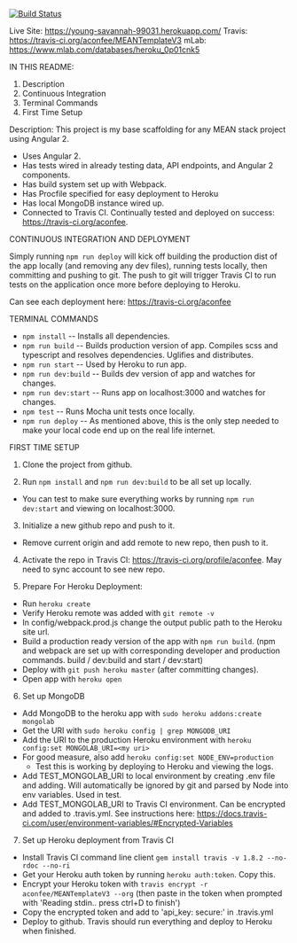 [![Build Status](https://travis-ci.org/aconfee/MEANTemplateV3.svg?branch=master)](https://travis-ci.org/aconfee/MEANTemplateV3)

Live Site: https://young-savannah-99031.herokuapp.com/
Travis: https://travis-ci.org/aconfee/MEANTemplateV3
mLab: https://www.mlab.com/databases/heroku_0p01cnk5

IN THIS README:
  1. Description
  2. Continuous Integration
  3. Terminal Commands
  4. First Time Setup

Description:
This project is my base scaffolding for any MEAN stack project using Angular 2.
- Uses Angular 2.
- Has tests wired in already testing data, API endpoints, and Angular 2 components.
- Has build system set up with Webpack.
- Has Procfile specified for easy deployment to Heroku
- Has local MongoDB instance wired up.
- Connected to Travis CI. Continually tested and deployed on success: https://travis-ci.org/aconfee.

CONTINUOUS INTEGRATION AND DEPLOYMENT

Simply running `npm run deploy` will kick off building the production dist of the app locally (and removing any dev files), running tests locally, then committing and pushing to git. The push to git will trigger Travis CI to run tests on the application once more before deploying to Heroku.

Can see each deployment here: https://travis-ci.org/aconfee

TERMINAL COMMANDS

- `npm install` -- Installs all dependencies.
- `npm run build` -- Builds production version of app. Compiles scss and typescript and resolves dependencies. Uglifies and distributes.
- `npm run start` -- Used by Heroku to run app.
- `npm run dev:build` -- Builds dev version of app and watches for changes.
- `npm run dev:start` -- Runs app on localhost:3000 and watches for changes.
- `npm test` -- Runs Mocha unit tests once locally.
- `npm run deploy` -- As mentioned above, this is the only step needed to make your local code end up on the real life internet.


FIRST TIME SETUP

1. Clone the project from github.

2. Run `npm install` and `npm run dev:build` to be all set up locally.
  - You can test to make sure everything works by running `npm run dev:start` and viewing on localhost:3000.

3. Initialize a new github repo and push to it.
  - Remove current origin and add remote to new repo, then push to it.

4. Activate the repo in Travis CI: https://travis-ci.org/profile/aconfee. May need to sync account to see new repo.

5. Prepare For Heroku Deployment:
  - Run `heroku create`
  - Verify Heroku remote was added with `git remote -v`
  - In config/webpack.prod.js change the output public path to the Heroku site url.
  - Build a production ready version of the app with `npm run build`. (npm and webpack are set up with corresponding developer and production commands. build / dev:build and start / dev:start)
  - Deploy with `git push heroku master` (after committing changes).
  - Open app with `heroku open`

6. Set up MongoDB
  - Add MongoDB to the heroku app with `sudo heroku addons:create mongolab`
  - Get the URI with `sudo heroku config | grep MONGODB_URI`
  - Add the URI to the production Heroku environment with `heroku config:set MONGOLAB_URI=<my uri>`
  - For good measure, also add `heroku config:set NODE_ENV=production`
    - Test this is working by deploying to Heroku and viewing the logs.
  - Add TEST_MONGOLAB_URI to local environment by creating .env file and adding. Will automatically be ignored by git and parsed by Node into env variables. Used in test.
  - Add TEST_MONGOLAB_URI to Travis CI environment. Can be encrypted and added to .travis.yml. See instructions here: https://docs.travis-ci.com/user/environment-variables/#Encrypted-Variables

7. Set up Heroku deployment from Travis CI
  - Install Travis CI command line client `gem install travis -v 1.8.2 --no-rdoc --no-ri`
  - Get your Heroku auth token by running `heroku auth:token`. Copy this.
  - Encrypt your Heroku token with `travis encrypt -r aconfee/MEANTemplateV3 --org` (then paste in the token when prompted with 'Reading stdin.. press ctrl+D to finish')
  - Copy the encrypted token and add to 'api_key: secure:' in .travis.yml
  - Deploy to github. Travis should run everything and deploy to Heroku when finished.
